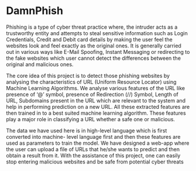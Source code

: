 
#  DamnPhish

Phishing is a type of cyber threat practice where, the intruder acts as a trustworthy entity and
attempts to steal sensitive information such as Login Credentials, Credit and Debit card details
by making the user feel the websites look and feel exactly as the original ones. It is generally
carried out in various ways like E-Mail Spoofing, Instant Messaging or redirecting to the fake
websites which user cannot detect the differences between the original and malicious ones.

The  core  idea  of  this  project  is  to  detect  those  phishing  websites  by  analysing  the
characteristics of URL (Uniform Resource Locator) using Machine Learning Algorithms.
We analyse various features of the URL like presence of ‘@’ symbol, presence of Redirection
(//) Symbol, Length of URL, Subdomains present in the URL which are relevant to the system
and help in performing prediction on a new URL. All these extracted features are then trained
in to a best suited machine learning algorithm. These features play a major role in classifying
a URL whether a safe one or malicious.

The data we have used here is in high-level language which is first converted into machine-
level language first and then these features are used as parameters to train the model. We have
designed a web-app where the user can upload a file of URLs that he/she wants to predict and
then obtain a result from it. With the assistance of this project, one can easily stop entering
malicious websites and be safe from potential cyber threats
